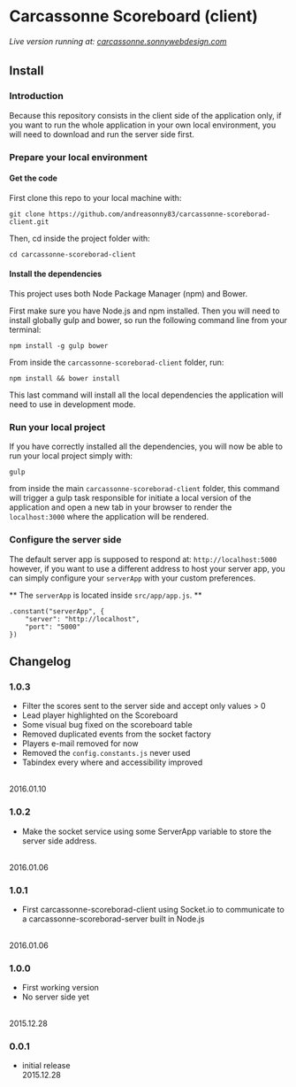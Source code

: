 # Carcassonne Scoreboard (client)

###### Live version running at: [carcassonne.sonnywebdesign.com](http://carcassonne.sonnywebdesign.com)

## Install

### Introduction

Because this repository consists in the client side of the application only, if you want to run the whole application in your own local environment, you will need to download and run the server side first.

### Prepare your local environment
#### Get the code

First clone this repo to your local machine with:

    git clone https://github.com/andreasonny83/carcassonne-scoreborad-client.git

Then, cd inside the project folder with:

    cd carcassonne-scoreborad-client

#### Install the dependencies
This project uses both Node Package Manager (npm) and Bower.

First make sure you have Node.js and npm installed. Then you will need to install globally gulp and bower, so run the following command line from your terminal:

    npm install -g gulp bower

From inside the `carcassonne-scoreborad-client` folder, run:

    npm install && bower install

This last command will install all the local dependencies the application will need to use in development mode.


### Run your local project

If you have correctly installed all the dependencies, you will now be able to run your local project simply with:

    gulp

from inside the main `carcassonne-scoreborad-client` folder,
this command will trigger a gulp task responsible for initiate a local version of the application and open a new tab in your browser to render the `localhost:3000` where the application will be rendered.

### Configure the server side

The default server app is supposed to respond at: `http://localhost:5000` however, if you want to use a different address to host your server app, you can simply configure your `serverApp` with your custom preferences.

** The `serverApp` is located inside `src/app/app.js`. **

    .constant("serverApp", {
        "server": "http://localhost",
        "port": "5000"
    })


## Changelog

### 1.0.3
- Filter the scores sent to the server side and accept only values > 0
- Lead player highlighted on the Scoreboard
- Some visual bug fixed on the scoreboard table
- Removed duplicated events from the socket factory
- Players e-mail removed for now
- Removed the `config.constants.js` never used
- Tabindex every where and accessibility improved
<br>
2016.01.10

### 1.0.2
- Make the socket service using some ServerApp variable to store the server side address.
<br>
2016.01.06

### 1.0.1
- First carcassonne-scoreborad-client using Socket.io to communicate to a carcassonne-scoreborad-server built in Node.js
<br>
2016.01.06

### 1.0.0
- First working version
- No server side yet
<br>
2015.12.28

### 0.0.1
- initial release<br>
2015.12.28
